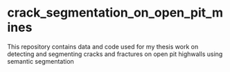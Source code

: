 # crack_segmentation_on_open_pit_mines
This repository contains data and code used for my thesis work on detecting and segmenting cracks and fractures on open pit highwalls using semantic segmentation
